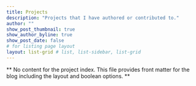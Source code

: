 ```yaml
---
title: Projects
description: "Projects that I have authored or contributed to."
author: ""
show_post_thumbnail: true
show_author_byline: true
show_post_date: false
# for listing page layout
layout: list-grid # list, list-sidebar, list-grid
---
```


** No content for the project index. This file provides front matter for the blog including the layout and boolean options. **